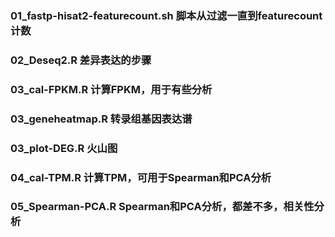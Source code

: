 ### 01_fastp-hisat2-featurecount.sh 脚本从过滤一直到featurecount计数
### 02_Deseq2.R  差异表达的步骤
### 03_cal-FPKM.R 计算FPKM，用于有些分析
### 03_geneheatmap.R 转录组基因表达谱
### 03_plot-DEG.R 火山图
### 04_cal-TPM.R 计算TPM，可用于Spearman和PCA分析
### 05_Spearman-PCA.R Spearman和PCA分析，都差不多，相关性分析
